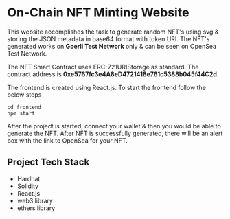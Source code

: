 
# On-Chain NFT Minting Website

This website accomplishes the task to generate random NFT's using svg & storing the JSON metadata in base64 format with token URI. The NFT's generated works on **Goerli Test Network** only & can be seen on OpenSea Test Network.

The NFT Smart Contract uses ERC-721URIStorage as standard. The contract address is **0xe5767fc3e4A8eD4721418e761c5388b045f44C2d**.

The frontend is created using React.js. To start the frontend follow the below steps

```
cd frontend
npm start
```

After the project is started, connect your wallet & then you would be able to generate the NFT. After NFT is successfully generated, there will be an alert box with the link to OpenSea for your NFT.

## Project Tech Stack
- Hardhat
- Solidity
- React.js
- web3 library
- ethers library